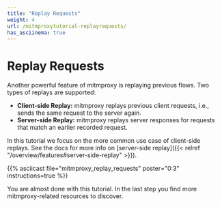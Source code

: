 ```yaml
---
title: "Replay Requests"
weight: 4
url: /mitmproxytutorial-replayrequests/
has_asciinema: true
---
```


# Replay Requests

Another powerful feature of mitmproxy is replaying previous flows.
Two types of replays are supported:

* **Client-side Replay:** mitmproxy replays previous client requests, i.e., sends the same request to the server again.
* **Server-side Replay:** mitmproxy replays server responses for requests that match an earlier recorded request.

In this tutorial we focus on the more common use case of client-side replays.
See the docs for more info on [server-side replay]({{< relref "/overview/features#server-side-replay" >}}).

{{% asciicast file="mitmproxy_replay_requests" poster="0:3" instructions=true %}}

You are almost done with this tutorial. In the last step you find more mitmproxy-related resources to discover.
